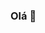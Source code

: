 ### Olá 👋

<!--
Aqui estao algumas caracteristicas sobre mim:

- 🔭 Trabalhei como estagiario na empressa informatem/bravantic
- 🌱 Estou atualmente estudando
- 😄 Gosto de trabalhar sozinho
- 🤔 Sempro a procura de novos desafios
- 💬 Gosto de desenvolver Jogos
- 📫 Meu e-mail: tiagodinis2015@gmail.com 
- ⚡ Gosto de Jogar e fazer exercicio fisico
-->
